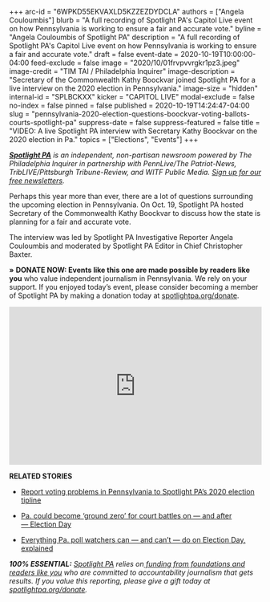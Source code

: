 +++
arc-id = "6WPKD55EKVAXLD5KZZEZDYDCLA"
authors = ["Angela Couloumbis"]
blurb = "A full recording of Spotlight PA's Capitol Live event on how Pennsylvania is working to ensure a fair and accurate vote."
byline = "Angela Couloumbis of Spotlight PA"
description = "A full recording of Spotlight PA's Capitol Live event on how Pennsylvania is working to ensure a fair and accurate vote."
draft = false
event-date = 2020-10-19T10:00:00-04:00
feed-exclude = false
image = "2020/10/01frvpvvrgkr1pz3.jpeg"
image-credit = "TIM TAI / Philadelphia Inquirer"
image-description = "Secretary of the Commonwealth Kathy Boockvar joined Spotlight PA for a live interview on the 2020 election in Pennsylvania."
image-size = "hidden"
internal-id = "SPLBCKXX"
kicker = "CAPITOL LIVE"
modal-exclude = false
no-index = false
pinned = false
published = 2020-10-19T14:24:47-04:00
slug = "pennsylvania-2020-election-questions-boockvar-voting-ballots-courts-spotlight-pa"
suppress-date = false
suppress-featured = false
title = "VIDEO: A live Spotlight PA interview with Secretary Kathy Boockvar on the 2020 election in Pa."
topics = ["Elections", "Events"]
+++

<a href="https://www.spotlightpa.org/"><i><b>Spotlight PA</b></i></a><i> is an independent, non-partisan newsroom powered by The Philadelphia Inquirer in partnership with PennLive/The Patriot-News, TribLIVE/Pittsburgh Tribune-Review, and WITF Public Media. </i><a href="https://www.spotlightpa.org/newsletters"><i>Sign up for our free newsletters</i></a><i>.</i>

Perhaps this year more than ever, there are a lot of questions surrounding the upcoming election in Pennsylvania. On Oct. 19, Spotlight PA hosted Secretary of the Commonwealth Kathy Boockvar to discuss how the state is planning for a fair and accurate vote.

The interview was led by Spotlight PA Investigative Reporter Angela Couloumbis and moderated by Spotlight PA Editor in Chief Christopher Baxter.

<b>»</b> <b>DONATE NOW: Events like this one are made possible by readers like you</b> who value independent journalism in Pennsylvania. We rely on your support. If you enjoyed today’s event, please consider becoming a member of Spotlight PA by making a donation today at <a href="https://www.spotlightpa.org/donate" target=_blank>spotlightpa.org/donate</a>.

<iframe width="100%" height="315" src="https://www.youtube.com/embed/3DpNdJO24Cc?si=kDQq7PNuroi51peL" title="YouTube video player" frameborder="0" allow="accelerometer; autoplay; clipboard-write; encrypted-media; gyroscope; picture-in-picture; web-share" referrerpolicy="strict-origin-when-cross-origin" allowfullscreen></iframe>

<b>RELATED STORIES</b>

- <a href="https://www.spotlightpa.org/news/2020/10/pa-2020-election-day-voting-problems-machines-ballots-lawsuits/">Report voting problems in Pennsylvania to Spotlight PA’s 2020 election tipline</a>

- <a href="https://www.spotlightpa.org/news/2020/10/pa-supreme-federal-courts-election-decisions/">Pa. could become ‘ground zero’ for court battles on —&nbsp;and after —&nbsp;Election Day</a>

- <a href="https://www.spotlightpa.org/news/2020/10/pa-poll-watchers-can-cant-do-election-day-explainer/">Everything Pa. poll watchers can — and can’t — do on Election Day, explained</a>

<i><b>100% ESSENTIAL:</b></i><i> </i><a href="https://www.spotlightpa.org/"><i>Spotlight PA</i></a><i> relies on</i><a href="https://www.spotlightpa.org/support"><i> funding from foundations and readers like you</i></a><i> who are committed to accountability journalism that gets results. If you value this reporting, please give a gift today at </i><a href="https://www.spotlightpa.org/donate"><i>spotlightpa.org/donate</i></a><i>.</i>
